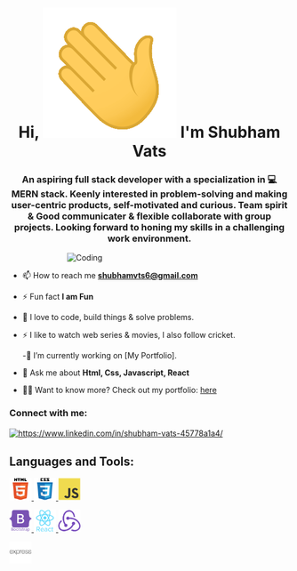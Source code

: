 <h1 align="center">Hi, <img src="https://raw.githubusercontent.com/srikanta30/srikanta30/main/assets/wave.gif" > I'm Shubham Vats</h1>
<h3 align="center">An aspiring full stack developer with a specialization in 💻 MERN stack. Keenly interested in problem-solving and making user-centric products, self-motivated and curious. Team spirit &  Good communicater & flexible collaborate with group projects. Looking forward to honing my skills in a challenging work environment.</h3>
<img align="right" alt="Coding" width="400" src="https://cdn.dribbble.com/users/1162077/screenshots/3848914/programmer.gif">
<!-- <p align="left"> <img src="https://komarev.com/ghpvc/?username=shakeer7396&label=Profile%20views&color=0e75b6&style=flat" alt="shakeer7396" /> </p> -->

<p align="left"> <a href="https://twitter.com/" target="blank"><img src="https://img.shields.io/twitter/follow/?logo=twitter&style=for-the-badge" alt="" /></a> </p>


- 📫 How to reach me **shubhamvts6@gmail.com**

- ⚡ Fun fact **I am Fun**

- 🌱 I love to code, build things & solve problems.
 
- ⚡ I like to watch web series & movies, I also follow cricket.

  -🔭 I’m currently working on [My Portfolio].

- 💬 Ask me about **Html, Css, Javascript, React**

- 👨‍💻 Want to know more? Check out my portfolio:  [here](https://shubhamvatsportfolio.netlify.app/)

<h3 align="left">Connect with me:</h3>
<p align="left">
<a href="https://www.linkedin.com/in/shubham-vats-45778a1a4/" target="blank"><img align="center" src="https://raw.githubusercontent.com/rahuldkjain/github-profile-readme-generator/master/src/images/icons/Social/linked-in-alt.svg" alt="https://www.linkedin.com/in/shubham-vats-45778a1a4/" height="30" width="40" /></a>


</p>

<h2 align="left">Languages and Tools:</h2>

 <a href="https://www.w3.org/html/" target="_blank" rel="noreferrer"> <img src="https://raw.githubusercontent.com/devicons/devicon/master/icons/html5/html5-original-wordmark.svg" alt="html5" width="40" height="40"/> </a> <a href="https://www.w3schools.com/css/" target="_blank" rel="noreferrer"> <img src="https://raw.githubusercontent.com/devicons/devicon/master/icons/css3/css3-original-wordmark.svg" alt="css3" width="40" height="40"/> </a> <a href="https://developer.mozilla.org/en-US/docs/Web/JavaScript" target="_blank" rel="noreferrer"> <img src="https://raw.githubusercontent.com/devicons/devicon/master/icons/javascript/javascript-original.svg" alt="javascript" width="40" height="40"/> </a> <p align="left"> <a href="https://getbootstrap.com" target="_blank" rel="noreferrer"> <img src="https://raw.githubusercontent.com/devicons/devicon/master/icons/bootstrap/bootstrap-plain-wordmark.svg" alt="bootstrap" width="40" height="40"/> </a> <a href="https://reactjs.org/" target="_blank" rel="noreferrer"> <img src="https://raw.githubusercontent.com/devicons/devicon/master/icons/react/react-original-wordmark.svg" alt="react" width="40" height="40"/> </a> <a href="https://redux.js.org" target="_blank" rel="noreferrer"> <img src="https://raw.githubusercontent.com/devicons/devicon/master/icons/redux/redux-original.svg" alt="redux" width="40" height="40"/> </a> </p><a href="https://expressjs.com" target="_blank" rel="noreferrer"> <img src="https://raw.githubusercontent.com/devicons/devicon/master/icons/express/express-original-wordmark.svg" alt="express" width="40" height="40"/> </a>
 


